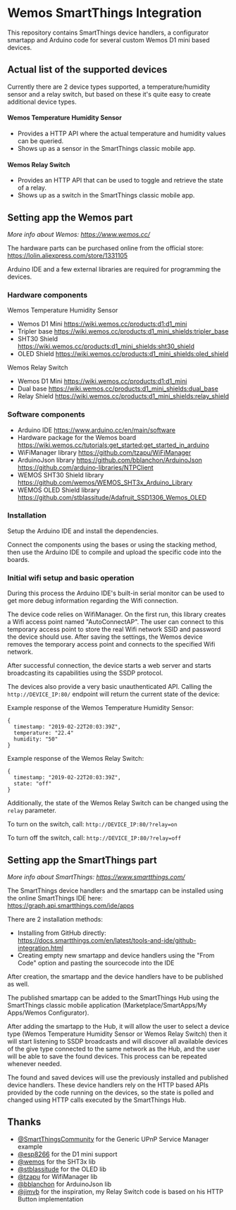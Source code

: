 # Wemos SmartThings Integration
This repository contains SmartThings device handlers, a configurator smartapp and Arduino code for several custom Wemos D1 mini based devices.

## Actual list of the supported devices
Currently there are 2 device types supported, a temperature/humidity sensor and a relay switch, but based on these it's quite easy to create additional device types.

#### Wemos Temperature Humidity Sensor
* Provides a HTTP API where the actual temperature and humidity values can be queried.
* Shows up as a sensor in the SmartThings classic mobile app.

#### Wemos Relay Switch
* Provides an HTTP API that can be used to toggle and retrieve the state of a relay.
* Shows up as a switch in the SmartThings classic mobile app.


## Setting app the Wemos part
_More info about Wemos: https://www.wemos.cc/_

The hardware parts can be purchased online from the official store: https://lolin.aliexpress.com/store/1331105

Arduino IDE and a few external libraries are required for programming the devices.

### Hardware components
Wemos Temperature Humidity Sensor
* Wemos D1 Mini https://wiki.wemos.cc/products:d1:d1_mini
* Tripler base https://wiki.wemos.cc/products:d1_mini_shields:tripler_base
* SHT30 Shield https://wiki.wemos.cc/products:d1_mini_shields:sht30_shield
* OLED Shield https://wiki.wemos.cc/products:d1_mini_shields:oled_shield

Wemos Relay Switch
* Wemos D1 Mini https://wiki.wemos.cc/products:d1:d1_mini
* Dual base https://wiki.wemos.cc/products:d1_mini_shields:dual_base
* Relay Shield https://wiki.wemos.cc/products:d1_mini_shields:relay_shield

### Software components
* Arduino IDE https://www.arduino.cc/en/main/software
* Hardware package for the Wemos board https://wiki.wemos.cc/tutorials:get_started:get_started_in_arduino
* WiFiManager library https://github.com/tzapu/WiFiManager
* ArduinoJson library https://github.com/bblanchon/ArduinoJson
https://github.com/arduino-libraries/NTPClient
* WEMOS SHT30 Shield library https://github.com/wemos/WEMOS_SHT3x_Arduino_Library
* WEMOS OLED Shield library https://github.com/stblassitude/Adafruit_SSD1306_Wemos_OLED

### Installation
Setup the Arduino IDE and install the dependencies.

Connect the components using the bases or using the stacking method, then use the Arduino IDE to compile and upload the specific code into the boards.

### Initial wifi setup and basic operation
During this process the Arduino IDE's built-in serial monitor can be used to get more debug information regarding the Wifi connection.

The device code relies on WifiManager. On the first run, this library creates a Wifi access point named "AutoConnectAP". The user can connect to this temporary access point to store the real Wifi network SSID and password the device should use. After saving the settings, the Wemos device removes the temporary access point and connects to the specified Wifi network.

After successful connection, the device starts a web server and starts broadcasting its capabilities using the SSDP protocol.

The devices also provide a very basic unauthenticated API. Calling the `http://DEVICE_IP:80/` endpoint will return the current state of the device:

Example response of the Wemos Temperature Humidity Sensor:
```
{
  timestamp: "2019-02-22T20:03:39Z",
  temperature: "22.4"
  humidity: "50"
}
```

Example response of the Wemos Relay Switch:
```
{
  timestamp: "2019-02-22T20:03:39Z",
  state: "off"
}
```

Additionally, the state of the Wemos Relay Switch can be changed using the `relay` parameter.

To turn on the switch, call: `http://DEVICE_IP:80/?relay=on`

To turn off the switch, call: `http://DEVICE_IP:80/?relay=off`


## Setting app the SmartThings part
_More info about SmartThings: https://www.smartthings.com/_

The SmartThings device handlers and the smartapp can be installed using the online SmartThings IDE here: https://graph.api.smartthings.com/ide/apps

There are 2 installation methods:
* Installing from GitHub directly: https://docs.smartthings.com/en/latest/tools-and-ide/github-integration.html
* Creating empty new smartapp and device handlers using the "From Code" option and pasting the sourcecode into the IDE

After creation, the smartapp and the device handlers have to be published as well.

The published smartapp can be added to the SmartThings Hub using the SmartThings classic mobile application (Marketplace/SmartApps/My Apps/Wemos Configurator).

After adding the smartapp to the Hub, it will allow the user to select a device type (Wemos Temperature Humidity Sensor or Wemos Relay Switch) then it will start listening to SSDP broadcasts and will discover all available devices of the give type connected to the same network as the Hub, and the user will be able to save the found devices. This process can be repeated whenever needed.

The found and saved devices will use the previously installed and published device handlers. These device handlers rely on the HTTP based APIs provided by the code running on the devices, so the state is polled and changed using HTTP calls executed by the SmartThings Hub.

## Thanks
* [@SmartThingsCommunity](https://docs.smartthings.com/en/latest/cloud-and-lan-connected-device-types-developers-guide/building-lan-connected-device-types/) for the Generic UPnP Service Manager example
* [@esp8266](https://github.com/esp8266/Arduino) for the D1 mini support
* [@wemos](https://github.com/wemos/WEMOS_SHT3x_Arduino_Library) for the SHT3x lib
* [@stblassitude](https://github.com/stblassitude/Adafruit_SSD1306_Wemos_OLED) for the OLED lib
* [@tzapu](https://github.com/tzapu/WiFiManager) for WifiManager lib
* [@bblanchon](https://github.com/bblanchon/ArduinoJson) for ArduinoJson lib
* [@jimvb](https://github.com/jimvb/NodeMCU-Smartthings-Switchs) for the inspiration, my Relay Switch code is based on his HTTP Button implementation
